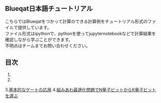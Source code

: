 Blueqat日本語チュートリアル
--------
こちらではBlueqatをつかって計算のできる計算例をチュートリアル形式のファイルで提供しています。  
ファイル形式はipythonで、pythonを使ってjupyternotebookなどで計算結果を確認しながら学ぶことができます。  
不明点はチームまでお問い合わせください。

目次
--------------------
1.
2.
3.<a href="tutorial003_basic_gates.ipynb">基本的なゲートの応用</a>
4.<a href="tutorial004_K_from_Nqubit.ipynb">組みあわ最適化問題でN量子ビットからK量子ビットを選ぶ</a> 
